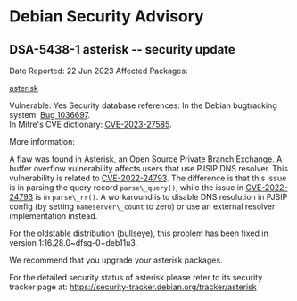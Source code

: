 
Debian Security Advisory
========================


DSA-5438-1 asterisk -- security update
--------------------------------------



Date Reported:
22 Jun 2023
Affected Packages:

[asterisk](https://packages.debian.org/src:asterisk)

Vulnerable:
Yes
Security database references:
In the Debian bugtracking system: [Bug 1036697](https://bugs.debian.org/cgi-bin/bugreport.cgi?bug=1036697).  
In Mitre's CVE dictionary: [CVE-2023-27585](https://security-tracker.debian.org/tracker/CVE-2023-27585).  

More information:

A flaw was found in Asterisk, an Open Source Private Branch Exchange. A
buffer overflow vulnerability affects users that use PJSIP DNS resolver.
This vulnerability is related to
[CVE-2022-24793](https://security-tracker.debian.org/tracker/CVE-2022-24793).
The difference is that this issue is in parsing the query record
`parse\_query()`, while the issue in
[CVE-2022-24793](https://security-tracker.debian.org/tracker/CVE-2022-24793)
is in `parse\_rr()`. A workaround is to disable DNS resolution in PJSIP config
(by setting `nameserver\_count` to zero) or use an external resolver
implementation instead.


For the oldstable distribution (bullseye), this problem has been fixed
in version 1:16.28.0~dfsg-0+deb11u3.


We recommend that you upgrade your asterisk packages.


For the detailed security status of asterisk please refer to
its security tracker page at:
<https://security-tracker.debian.org/tracker/asterisk>





